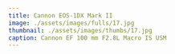 ```yaml
---
title: Cannon EOS-1DX Mark II
image: ./assets/images/fulls/17.jpg
thumbnail: ./assets/images/thumbs/17.jpg
caption: Cannon EF 100 mm F2.8L Macro IS USM
---
```


